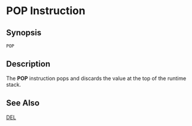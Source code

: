 # POP Instruction

## Synopsis

```
POP
```

## Description

The **POP** instruction pops and discards the value at the top of the runtime stack.

## See Also

[DEL](/icode/mne/del)
